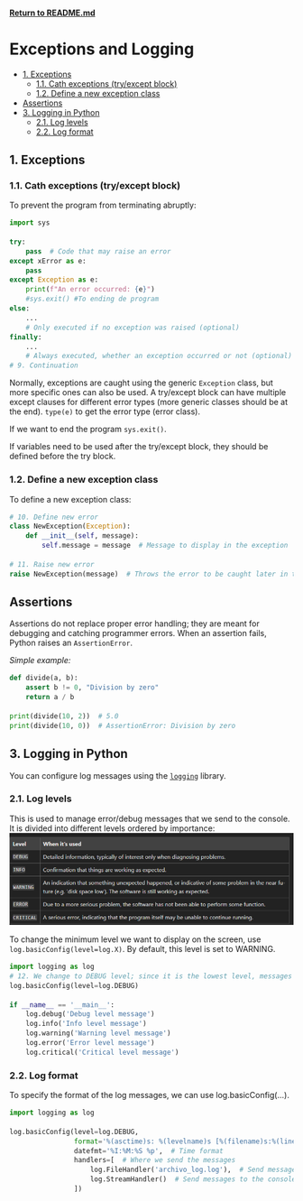 #### [Return to README.md](../README.md)

# Exceptions and Logging
<!-- TOC -->
  * [1. Exceptions](#1-exceptions)
    * [1.1. Cath exceptions (try/except block)](#11-cath-exceptions-tryexcept-block)
    * [1.2. Define a new exception class](#12-define-a-new-exception-class)
  * [Assertions](#assertions)
  * [3. Logging in Python](#3-logging-in-python)
    * [2.1. Log levels](#21-log-levels)
    * [2.2. Log format](#22-log-format)
<!-- TOC -->
## 1. Exceptions
### 1.1. Cath exceptions (try/except block)
To prevent the program from terminating abruptly:

```python
import sys

try:
    pass  # Code that may raise an error
except xError as e:
    pass
except Exception as e:
    print(f"An error occurred: {e}")
    #sys.exit() #To ending de program
else:
    ...
    # Only executed if no exception was raised (optional)
finally:
    ...
    # Always executed, whether an exception occurred or not (optional)
# 9. Continuation
```

Normally, exceptions are caught using the generic `Exception` class, but more specific ones can also be used.
A try/except block can have multiple except clauses for different error types (more generic classes should be at the end).
`type(e)` to get the error type (error class).

If we want to end the program `sys.exit()`.

If variables need to be used after the try/except block, they should be defined before the try block.

### 1.2. Define a new exception class
To define a new exception class:

```python
# 10. Define new error
class NewException(Exception):
    def __init__(self, message):
        self.message = message  # Message to display in the exception

# 11. Raise new error
raise NewException(message)  # Throws the error to be caught later in the except block
```


## Assertions

Assertions do not replace proper error handling; they are meant for debugging and catching programmer errors. When an assertion fails, Python raises an `AssertionError`.

*Simple example:*
```python
def divide(a, b):
    assert b != 0, "Division by zero"
    return a / b

print(divide(10, 2))  # 5.0
print(divide(10, 0))  # AssertionError: Division by zero
```


## 3. Logging in Python

You can configure log messages using the <u>[`logging`](https://docs.python.org/3/howto/logging.html)</u> library.

### 2.1. Log levels
This is used to manage error/debug messages that we send to the console. It is divided into different levels ordered by importance:  
![logging_levels.png](static_md/logging_levels.png)

To change the minimum level we want to display on the screen, use `log.basicConfig(level=log.X)`. By default, this level is set to WARNING.

```python
import logging as log
# 12. We change to DEBUG level; since it is the lowest level, messages of all levels will be shown
log.basicConfig(level=log.DEBUG)

if __name__ == '__main__':
    log.debug('Debug level message')
    log.info('Info level message')
    log.warning('Warning level message')
    log.error('Error level message')
    log.critical('Critical level message')
```

### 2.2. Log format

To specify the format of the log messages, we can use log.basicConfig(...).
```python
import logging as log

log.basicConfig(level=log.DEBUG,
                format='%(asctime)s: %(levelname)s [%(filename)s:%(lineno)s] %(message)s',  # Message format
                datefmt='%I:%M:%S %p',  # Time format
                handlers=[  # Where we send the messages
                    log.FileHandler('archivo_log.log'),  # Send messages to a file
                    log.StreamHandler()  # Send messages to the console
                ])
```